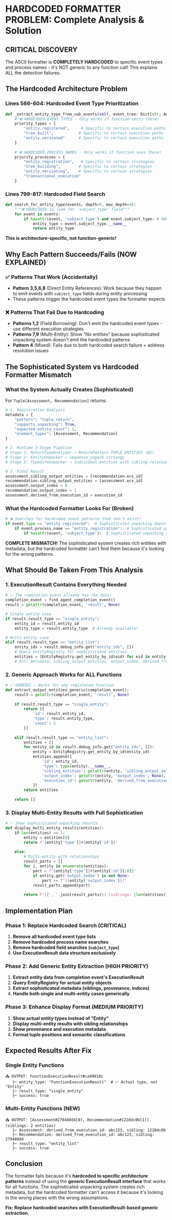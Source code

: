 # HARDCODED FORMATTER PROBLEM: Complete Analysis & Solution

## CRITICAL DISCOVERY

The ASCII formatter is **COMPLETELY HARDCODED** to specific event types and process names - it's NOT generic to any function call! This explains ALL the detection failures.

## The Hardcoded Architecture Problem

### Lines 566-604: Hardcoded Event Type Prioritization
```python
def _extract_entity_type_from_sub_events(self, event_tree: Dict[str, Any]) -> str:
    # ❌ HARDCODED EVENT TYPES - Only works if function emits these!
    priority_types = {
        "entity.registered",     # Specific to certain execution paths
        "tree.built",           # Specific to certain execution paths  
        "entity.versioned"      # Specific to certain execution paths
    }
    
    # ❌ HARDCODED PROCESS NAMES - Only works if function uses these!
    priority_processes = {
        "entity_registration",   # Specific to certain strategies
        "tree_building",        # Specific to certain strategies
        "entity_versioning",    # Specific to certain strategies
        "transactional_execution"
    }
```

### Lines 799-817: Hardcoded Field Search
```python
def search_for_entity_type(events, depth=0, max_depth=4):
    """❌ HARDCODED to look for 'subject_type' field"""
    for event in events:
        if hasattr(event, 'subject_type') and event.subject_type: # HARDCODED FIELD!
            entity_type = event.subject_type.__name__
            return entity_type
```

**This is architecture-specific, not function-generic!**

## Why Each Pattern Succeeds/Fails (NOW EXPLAINED)

### ✅ Patterns That Work (Accidentally)
- **Pattern 3,5,6,8** (Direct Entity References): Work because they happen to emit events with `subject_type` fields during entity processing
- These patterns trigger the hardcoded event types the formatter expects

### ❌ Patterns That Fail Due to Hardcoding
- **Patterns 1,2** (Field Borrowing): Don't emit the hardcoded event types - use different execution strategies
- **Patterns 7,9** (Multi-Entity): Show "No entities" because sophisticated unpacking system doesn't emit the hardcoded patterns
- **Pattern 4** (Mixed): Fails due to both hardcoded search failure + address resolution issues

## The Sophisticated System vs Hardcoded Formatter Mismatch

### What the System Actually Creates (Sophisticated)
For `Tuple[Assessment, Recommendation]` returns:
```python
# 1. Registration Analysis
metadata = {
    "pattern": "tuple_return",
    "supports_unpacking": True,
    "expected_entity_count": 2,
    "element_types": [Assessment, Recommendation]
}

# 2. Runtime 3-Stage Pipeline
# Stage 1: ReturnTypeAnalyzer → ReturnPattern.TUPLE_ENTITIES (B2)
# Stage 2: EntityUnpacker → sequence_unpack strategy  
# Stage 3: TypeSafeUnpacker → individual entities with sibling relationships

# 3. Final Result
assessment.sibling_output_entities = [recommendation.ecs_id]
recommendation.sibling_output_entities = [assessment.ecs_id]
assessment.output_index = 0
recommendation.output_index = 1
assessment.derived_from_execution_id = execution_id
```

### What the Hardcoded Formatter Looks For (Broken)
```python
# ❌ Searches for hardcoded event patterns that don't exist!
if event.type == "entity.registered":  # Sophisticated unpacking doesn't emit this
    if event.process_name == "entity_registration":  # Sophisticated unpacking doesn't use this
        if hasattr(event, 'subject_type'):  # Sophisticated unpacking stores differently
```

**COMPLETE MISMATCH!** The sophisticated system creates rich entities with metadata, but the hardcoded formatter can't find them because it's looking for the wrong patterns.

## What Should Be Taken From This Analysis

### 1. ExecutionResult Contains Everything Needed
```python
# ✅ The completion event already has the data!
completion_event = find_agent_completion_event()
result = getattr(completion_event, 'result', None)

# Single entity case
if result.result_type == "single_entity":
    entity_id = result.entity_id
    entity_type = result.entity_type  # Already available!

# Multi-entity case  
elif result.result_type == "entity_list":
    entity_ids = result.debug_info.get("entity_ids", [])
    # Query EntityRegistry for sophisticated entities
    entities = [EntityRegistry.get_entity_by_id(eid) for eid in entity_ids]
    # Full metadata: sibling_output_entities, output_index, derived_from_execution_id
```

### 2. Generic Approach Works for ALL Functions
```python
# ✅ GENERIC - Works for any registered function
def extract_output_entities_generic(completion_event):
    result = getattr(completion_event, 'result', None)
    
    if result.result_type == "single_entity":
        return [{
            'id': result.entity_id,
            'type': result.entity_type,
            'count': 1
        }]
    
    elif result.result_type == "entity_list": 
        entities = []
        for entity_id in result.debug_info.get("entity_ids", []):
            entity = EntityRegistry.get_entity_by_id(entity_id)
            entities.append({
                'id': entity_id,
                'type': type(entity).__name__,
                'sibling_entities': getattr(entity, 'sibling_output_entities', []),
                'output_index': getattr(entity, 'output_index', None),
                'execution_id': getattr(entity, 'derived_from_execution_id', None)
            })
        return entities
    
    return []
```

### 3. Display Multi-Entity Results with Full Sophistication
```python
# ✅ Show sophisticated unpacking results
def display_multi_entity_results(entities):
    if len(entities) == 1:
        entity = entities[0]
        return f"{entity['type']}#{entity['id']}"
    
    else:
        # Multi-entity with relationships
        result_parts = []
        for i, entity in enumerate(entities):
            part = f"{entity['type']}#{entity['id'][:8]}"
            if entity.get('output_index') is not None:
                part += f"[{entity['output_index']}]"
            result_parts.append(part)
        
        return f"[{', '.join(result_parts)}] (siblings: {len(entities)} entities)"
```

## Implementation Plan

### Phase 1: Replace Hardcoded Search (CRITICAL)
1. **Remove all hardcoded event type lists**
2. **Remove hardcoded process name searches**  
3. **Remove hardcoded field searches (`subject_type`)**
4. **Use ExecutionResult data structure exclusively**

### Phase 2: Add Generic Entity Extraction (HIGH PRIORITY)
1. **Extract entity data from completion event's ExecutionResult**
2. **Query EntityRegistry for actual entity objects** 
3. **Extract sophisticated metadata (siblings, provenance, indices)**
4. **Handle both single and multi-entity cases generically**

### Phase 3: Enhance Display Format (MEDIUM PRIORITY)
1. **Show actual entity types instead of "Entity"**
2. **Display multi-entity results with sibling relationships**
3. **Show provenance and execution metadata**
4. **Format tuple positions and semantic classifications**

## Expected Results After Fix

### Single Entity Functions
```
📤 OUTPUT: FunctionExecutionResult#ca99910c
   ├─ entity_type: "FunctionExecutionResult"  # ✅ Actual type, not "Entity"
   ├─ result_type: "single_entity"
   ├─ success: true
```

### Multi-Entity Functions (NEW)
```
📤 OUTPUT: [Assessment#279480d4[0], Recommendation#1228dc0b[1]] (siblings: 2 entities)
   ├─ Assessment: derived_from_execution_id: abc123, sibling: 1228dc0b
   ├─ Recommendation: derived_from_execution_id: abc123, sibling: 279480d4
   ├─ result_type: "entity_list"
   ├─ success: true
```

## Conclusion

The formatter fails because it's **hardcoded to specific architecture patterns** instead of using the **generic ExecutionResult interface** that works for all functions. The sophisticated unpacking system creates rich metadata, but the hardcoded formatter can't access it because it's looking in the wrong places with the wrong assumptions.

**Fix: Replace hardcoded searches with ExecutionResult-based generic extraction.**